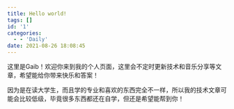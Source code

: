 ```yaml
---
title: Hello world!
tags: []
id: '1'
categories:
  - - 'Daily'
date: 2021-08-26 18:08:45
---
```


这里是Gaib！欢迎你来到我的个人页面，这里会不定时更新技术和音乐分享等文章，希望能给你带来快乐和答案！

因为是在读大学生，而且学的专业和喜欢的东西完全不一样，所以我的技术文章可能会比较低级，毕竟很多东西都还在自学，但还是希望能帮到你！
